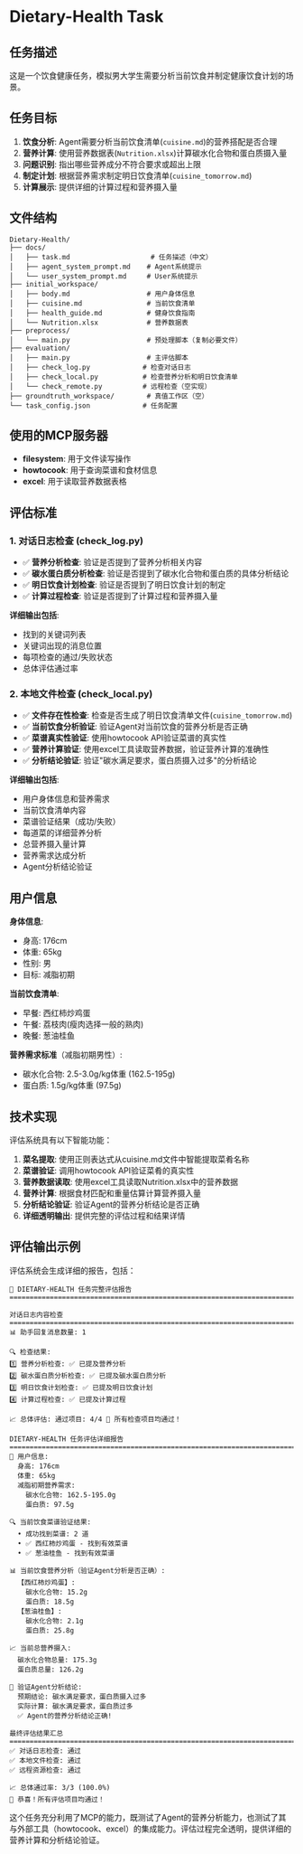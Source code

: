 # Dietary-Health Task

## 任务描述

这是一个饮食健康任务，模拟男大学生需要分析当前饮食并制定健康饮食计划的场景。

## 任务目标

1. **饮食分析**: Agent需要分析当前饮食清单(`cuisine.md`)的营养搭配是否合理
2. **营养计算**: 使用营养数据表(`Nutrition.xlsx`)计算碳水化合物和蛋白质摄入量
3. **问题识别**: 指出哪些营养成分不符合要求或超出上限
4. **制定计划**: 根据营养需求制定明日饮食清单(`cuisine_tomorrow.md`)
5. **计算展示**: 提供详细的计算过程和营养摄入量

## 文件结构

```
Dietary-Health/
├── docs/
│   ├── task.md                    # 任务描述（中文）
│   ├── agent_system_prompt.md    # Agent系统提示
│   └── user_system_prompt.md     # User系统提示
├── initial_workspace/
│   ├── body.md                   # 用户身体信息
│   ├── cuisine.md                # 当前饮食清单
│   ├── health_guide.md           # 健身饮食指南
│   └── Nutrition.xlsx            # 营养数据表
├── preprocess/
│   └── main.py                   # 预处理脚本（复制必要文件）
├── evaluation/
│   ├── main.py                   # 主评估脚本
│   ├── check_log.py             # 检查对话日志
│   ├── check_local.py           # 检查营养分析和明日饮食清单
│   └── check_remote.py          # 远程检查（空实现）
├── groundtruth_workspace/        # 真值工作区（空）
└── task_config.json             # 任务配置
```

## 使用的MCP服务器

- **filesystem**: 用于文件读写操作
- **howtocook**: 用于查询菜谱和食材信息
- **excel**: 用于读取营养数据表格

## 评估标准

### 1. 对话日志检查 (check_log.py)
- ✅ **营养分析检查**: 验证是否提到了营养分析相关内容
- ✅ **碳水蛋白质分析检查**: 验证是否提到了碳水化合物和蛋白质的具体分析结论
- ✅ **明日饮食计划检查**: 验证是否提到了明日饮食计划的制定
- ✅ **计算过程检查**: 验证是否提到了计算过程和营养摄入量

**详细输出包括**:
- 找到的关键词列表
- 关键词出现的消息位置
- 每项检查的通过/失败状态
- 总体评估通过率

### 2. 本地文件检查 (check_local.py)
- ✅ **文件存在性检查**: 检查是否生成了明日饮食清单文件(`cuisine_tomorrow.md`)
- ✅ **当前饮食分析验证**: 验证Agent对当前饮食的营养分析是否正确
- ✅ **菜谱真实性验证**: 使用howtocook API验证菜谱的真实性
- ✅ **营养计算验证**: 使用excel工具读取营养数据，验证营养计算的准确性
- ✅ **分析结论验证**: 验证"碳水满足要求，蛋白质摄入过多"的分析结论

**详细输出包括**:
- 用户身体信息和营养需求
- 当前饮食清单内容
- 菜谱验证结果（成功/失败）
- 每道菜的详细营养分析
- 总营养摄入量计算
- 营养需求达成分析
- Agent分析结论验证

## 用户信息

**身体信息**:
- 身高: 176cm
- 体重: 65kg
- 性别: 男
- 目标: 减脂初期

**当前饮食清单**:
- 早餐: 西红柿炒鸡蛋
- 午餐: 荔枝肉(瘦肉选择一般的熟肉)
- 晚餐: 葱油桂鱼

**营养需求标准**（减脂初期男性）:
- 碳水化合物: 2.5-3.0g/kg体重 (162.5-195g)
- 蛋白质: 1.5g/kg体重 (97.5g)

## 技术实现

评估系统具有以下智能功能：

1. **菜名提取**: 使用正则表达式从cuisine.md文件中智能提取菜肴名称
2. **菜谱验证**: 调用howtocook API验证菜肴的真实性
3. **营养数据读取**: 使用excel工具读取Nutrition.xlsx中的营养数据
4. **营养计算**: 根据食材匹配和重量估算计算营养摄入量
5. **分析结论验证**: 验证Agent的营养分析结论是否正确
6. **详细透明输出**: 提供完整的评估过程和结果详情

## 评估输出示例

评估系统会生成详细的报告，包括：

```
🥗 DIETARY-HEALTH 任务完整评估报告
================================================================================

对话日志内容检查
================================================================================
📊 助手回复消息数量: 1

🔍 检查结果:
1️⃣ 营养分析检查: ✅ 已提及营养分析
2️⃣ 碳水蛋白质分析检查: ✅ 已提及碳水蛋白质分析
3️⃣ 明日饮食计划检查: ✅ 已提及明日饮食计划
4️⃣ 计算过程检查: ✅ 已提及计算过程

📈 总体评估: 通过项目: 4/4 🎉 所有检查项目均通过！

DIETARY-HEALTH 任务评估详细报告
================================================================================
👤 用户信息:
  身高: 176cm
  体重: 65kg
  减脂初期营养需求:
    碳水化合物: 162.5-195.0g
    蛋白质: 97.5g

🔍 当前饮食菜谱验证结果:
  • 成功找到菜谱: 2 道
  • ✅ 西红柿炒鸡蛋 - 找到有效菜谱
  • ✅ 葱油桂鱼 - 找到有效菜谱

📊 当前饮食营养分析（验证Agent分析是否正确）:
  【西红柿炒鸡蛋】:
    碳水化合物: 15.2g
    蛋白质: 18.5g
  【葱油桂鱼】:
    碳水化合物: 2.1g
    蛋白质: 25.8g

📈 当前总营养摄入:
  碳水化合物总量: 175.3g
  蛋白质总量: 126.2g

🔬 验证Agent分析结论:
  预期结论: 碳水满足要求，蛋白质摄入过多
  实际计算: 碳水满足要求，蛋白质过多
  ✅ Agent的营养分析结论正确!

最终评估结果汇总
================================================================================
✅ 对话日志检查: 通过
✅ 本地文件检查: 通过  
✅ 远程资源检查: 通过

📈 总体通过率: 3/3 (100.0%)
🎉 恭喜！所有评估项目均通过！
```

这个任务充分利用了MCP的能力，既测试了Agent的营养分析能力，也测试了其与外部工具（howtocook、excel）的集成能力。评估过程完全透明，提供详细的营养计算和分析结论验证。